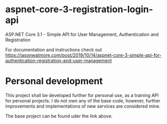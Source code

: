 # aspnet-core-3-registration-login-api

ASP.NET Core 3.1 - Simple API for User Management, Authentication and Registration

For documentation and instructions check out https://jasonwatmore.com/post/2019/10/14/aspnet-core-3-simple-api-for-authentication-registration-and-user-management

# Personal development

This project shall be developed further for personal use, as a training API for personal projects. I do not own any of the base code, however, further improvements and implementations of new services are considered mine. 

The base project can be found uder the link above. 
